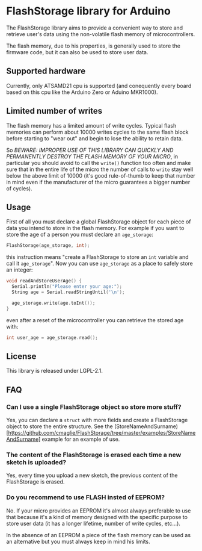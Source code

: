 # FlashStorage library for Arduino

The FlashStorage library aims to provide a convenient way to store and retrieve
user's data using the non-volatile flash memory of microcontrollers.

The flash memory, due to his properties, is generally used to store the firmware
code, but it can also be used to store user data.

## Supported hardware

Currently, only ATSAMD21 cpu is supported (and conequently every board based
on this cpu like the Arduino Zero or Aduino MKR1000).

## Limited number of writes

The flash memory has a limited amount of write cycles. Typical flash
memories can perform about 10000 writes cycles to the same flash block
before starting to "wear out" and begin to lose the ability to retain data.

So *BEWARE: IMPROPER USE OF THIS LIBRARY CAN QUICKLY AND PERMANENTLY
DESTROY THE FLASH MEMORY OF YOUR MICRO*, in particular you should avoid to
call the `write()` function too often and make sure that in the entire life
of the micro the number of calls to `write` stay well below the above limit
of 10000 (it's good rule-of-thumb to keep that number in mind even if the
manufacturer of the micro guarantees a bigger number of cycles).

## Usage

First of all you must declare a global FlashStorage object for each piece of
data you intend to store in the flash memory.
For example if you want to store the age of a person you must declare an `age_storage`:

```c++
FlashStorage(age_storage, int);
```

this instruction means "create a FlashStorage to store an `int` variable and call
it `age_storage`". Now you can use `age_storage` as a place to safely store an integer:

```c++
void readAndStoreUserAge() {
  Serial.println("Please enter your age:");
  String age = Serial.readStringUntil('\n');

  age_storage.write(age.toInt());
}
```

even after a reset of the microcontroller you can retrieve the stored age with:

```c++
int user_age = age_storage.read();
```

## License

This library is released under LGPL-2.1.

## FAQ

### Can I use a single FlashStorage object so store more stuff?

Yes, you can declare a `struct` with more fields and create a FlashStorage object to
store the entire structure. See the (StoreNameAndSurname)[https://github.com/cmaglie/FlashStorage/tree/master/examples/StoreNameAndSurname]
example for an example of use.

### The content of the FlashStorage is erased each time a new sketch is uploaded?

Yes, every time you upload a new sketch, the previous content of the FlashStorage is erased.

### Do you recommend to use FLASH insted of EEPROM?

No. If your micro provides an EEPROM it's almost always preferable to use that because
it's a kind of memory designed with the specific purpose to store user data (it has a
longer lifetime, number of write cycles, etc...).

In the absence of an EEPROM a piece of the flash memory can be used as an alternative
but you must always keep in mind his limits.


